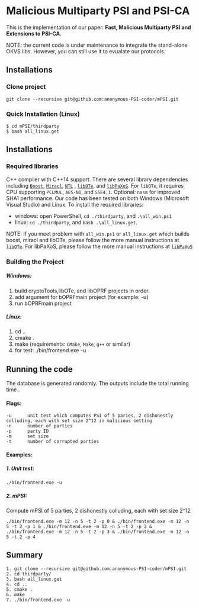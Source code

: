 #  Malicious Multiparty PSI and PSI-CA
This is the implementation of our paper: **Fast, Malicious Multiparty PSI and Extensions to PSI-CA**. 

NOTE: the current code is under maintenance to integrate the stand-alone OKVS libs. However, you can still use it to evualate our protocols. 

## Installations
### Clone project
```
git clone --recursive git@github.com:anonymous-PSI-coder/mPSI.git
```

### Quick Installation (Linux)
    $ cd mPSI/thirdparty
    $ bash all_linux.get



## Installations

### Required libraries
 C++ compiler with C++14 support. There are several library dependencies including [`Boost`](https://sourceforge.net/projects/boost/), [`Miracl`](https://github.com/miracl/MIRACL), [`NTL`](http://www.shoup.net/ntl/) , [`libOTe`](https://github.com/osu-crypto/libOTe), and  [`libPaXoS`](https://github.com/asu-crypto/mPSI/tree/paxos/libPaXoS). For `libOTe`, it requires CPU supporting `PCLMUL`, `AES-NI`, and `SSE4.1`. Optional: `nasm` for improved SHA1 performance.   Our code has been tested on both Windows (Microsoft Visual Studio) and Linux. To install the required libraries: 
  * windows: open PowerShell,  `cd ./thirdparty`, and `.\all_win.ps1` 
  * linux: `cd ./thirdparty`, and `bash .\all_linux.get`.   

NOTE: If you meet problem with `all_win.ps1` or `all_linux.get` which builds boost, miracl and libOTe, please follow the more manual instructions at [`libOTe`](https://github.com/osu-crypto/libOTe). For libPaXoS, please follow the more manual instructions at [`libPaXoS`](https://github.com/asu-crypto/mPSI/tree/paxos/libPaXoS)

### Building the Project

##### Windows:
1. build cryptoTools,libOTe, and libOPRF projects in order.
2. add argument for bOPRFmain project (for example: -u)
3. run bOPRFmain project
 
##### Linux:
1. cd ..
2. cmake .
3. make (requirements: `CMake`, `Make`, `g++` or similar)
4. for test:
	./bin/frontend.exe -u


## Running the code
The database is generated randomly. The outputs include the total running time . 
#### Flags:
    -u		unit test which computes PSI of 5 paries, 2 dishonestly colluding, each with set size 2^12 in malicious setting
	-n		number of parties
	-p		party ID
	-m		set size
	-t		number of corrupted parties 	
#### Examples: 
##### 1. Unit test:
	./bin/frontend.exe -u
	
##### 2. mPSI:
Compute mPSI of 5 parties, 2 dishonestly colluding, each with set size 2^12 

	./bin/frontend.exe -m 12 -n 5 -t 2 -p 0 & ./bin/frontend.exe -m 12 -n 5 -t 2 -p 1 & ./bin/frontend.exe -m 12 -n 5 -t 2 -p 2 & ./bin/frontend.exe -m 12 -n 5 -t 2 -p 3 & ./bin/frontend.exe -m 12 -n 5 -t 2 -p 4
	
## Summary
	1. git clone --recursive git@github.com:anonymous-PSI-coder/mPSI.git
	2. cd thirdparty/
	3. bash all_linux.get
	4. cd ..
	5. cmake .
	6. make
	7. ./bin/frontend.exe -u


